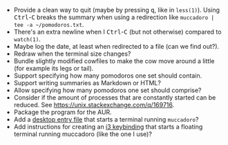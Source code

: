 *   Provide a clean way to quit (maybe by pressing <kbd>q</kbd>, like in `less(1)`).
    Using <kbd>Ctrl</kbd>-<kbd>C</kbd> breaks the summary when using a redirection like
    `muccadoro | tee -a ~/pomodoros.txt`.
*   There's an extra newline when I <kbd>Ctrl</kbd>-<kbd>C</kbd> (but not otherwise)
    compared to `watch(1)`.
*   Maybe log the date, at least when redirected to a file (can we find out?).
*   Redraw when the terminal size changes?
*   Bundle slightly modified cowfiles to make the cow move around a little (for example
    its legs or tail).
*   Support specifying how many pomodoros one set should contain.
*   Support writing summaries as Markdown or HTML?
*   Allow specifying how many pomodoros one set should comprise?
*   Consider if the amount of processes that are constantly started can be reduced.  See
    <https://unix.stackexchange.com/q/169716>.
*   Package the program for the AUR.
*   Add a [desktop entry file][] that starts a terminal running `muccadoro`?
*   Add instructions for creating an [i3 keybinding][] that starts a floating terminal
    running muccadoro (like the one I use)?
<!-- *   Make the terminal sticky (i3) when its high time to start the next pomodoro. -->
<!-- *   Desktop entry file. -->
<!-- *   Recommend using a faster lolcat (https://github.com/jaseg/lolcat)? -->

[desktop entry file]: https://wiki.archlinux.org/index.php/Desktop_entries
[i3 keybinding]: https://i3wm.org/docs/userguide.html#keybindings

<!-- vim: set tw=90 sts=-1 sw=4 et spell: -->
